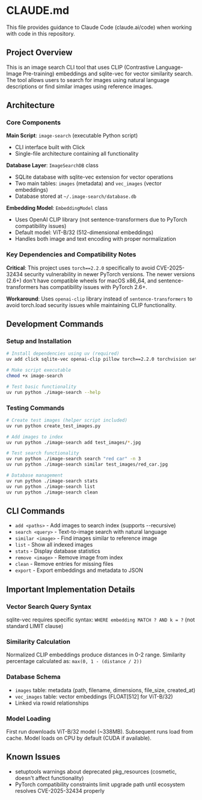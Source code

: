 # CLAUDE.md

This file provides guidance to Claude Code (claude.ai/code) when working with code in this repository.

## Project Overview

This is an image search CLI tool that uses CLIP (Contrastive Language-Image Pre-training) embeddings and sqlite-vec for vector similarity search. The tool allows users to search for images using natural language descriptions or find similar images using reference images.

## Architecture

### Core Components

**Main Script**: `image-search` (executable Python script)
- CLI interface built with Click
- Single-file architecture containing all functionality

**Database Layer**: `ImageSearchDB` class
- SQLite database with sqlite-vec extension for vector operations
- Two main tables: `images` (metadata) and `vec_images` (vector embeddings)
- Database stored at `~/.image-search/database.db`

**Embedding Model**: `EmbeddingModel` class  
- Uses OpenAI CLIP library (not sentence-transformers due to PyTorch compatibility issues)
- Default model: ViT-B/32 (512-dimensional embeddings)
- Handles both image and text encoding with proper normalization

### Key Dependencies and Compatibility Notes

**Critical**: This project uses `torch==2.2.0` specifically to avoid CVE-2025-32434 security vulnerability in newer PyTorch versions. The newer versions (2.6+) don't have compatible wheels for macOS x86_64, and sentence-transformers has compatibility issues with PyTorch 2.6+.

**Workaround**: Uses `openai-clip` library instead of `sentence-transformers` to avoid torch.load security issues while maintaining CLIP functionality.

## Development Commands

### Setup and Installation
```bash
# Install dependencies using uv (required)
uv add click sqlite-vec openai-clip pillow torch==2.2.0 torchvision setuptools

# Make script executable
chmod +x image-search

# Test basic functionality
uv run python ./image-search --help
```

### Testing Commands
```bash
# Create test images (helper script included)
uv run python create_test_images.py

# Add images to index
uv run python ./image-search add test_images/*.jpg

# Test search functionality
uv run python ./image-search search "red car" -n 3
uv run python ./image-search similar test_images/red_car.jpg

# Database management
uv run python ./image-search stats
uv run python ./image-search list
uv run python ./image-search clean
```

## CLI Commands

- `add <paths>` - Add images to search index (supports --recursive)
- `search <query>` - Text-to-image search with natural language
- `similar <image>` - Find images similar to reference image  
- `list` - Show all indexed images
- `stats` - Display database statistics
- `remove <image>` - Remove image from index
- `clean` - Remove entries for missing files
- `export` - Export embeddings and metadata to JSON

## Important Implementation Details

### Vector Search Query Syntax
sqlite-vec requires specific syntax: `WHERE embedding MATCH ? AND k = ?` (not standard LIMIT clause)

### Similarity Calculation
Normalized CLIP embeddings produce distances in 0-2 range. Similarity percentage calculated as: `max(0, 1 - (distance / 2))`

### Database Schema
- `images` table: metadata (path, filename, dimensions, file_size, created_at)
- `vec_images` table: vector embeddings (FLOAT[512] for ViT-B/32)
- Linked via rowid relationships

### Model Loading
First run downloads ViT-B/32 model (~338MB). Subsequent runs load from cache. Model loads on CPU by default (CUDA if available).

## Known Issues

- setuptools warnings about deprecated pkg_resources (cosmetic, doesn't affect functionality)
- PyTorch compatibility constraints limit upgrade path until ecosystem resolves CVE-2025-32434 properly
